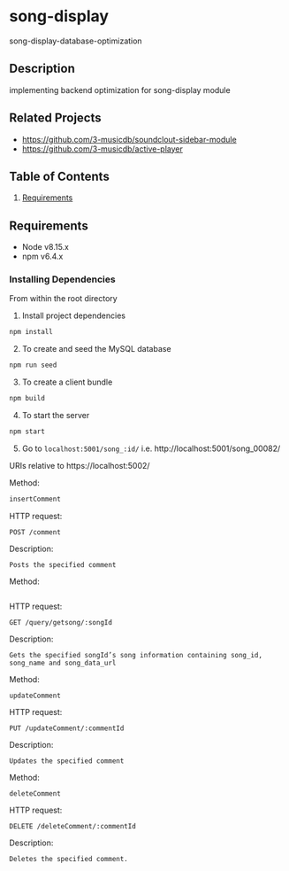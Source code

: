 # song-display
song-display-database-optimization

## Description
implementing backend optimization for song-display module

## Related Projects
  - https://github.com/3-musicdb/soundclout-sidebar-module
  - https://github.com/3-musicdb/active-player

## Table of Contents
1. [Requirements](#requirements)

## Requirements
- Node v8.15.x
- npm v6.4.x

### Installing Dependencies
From within the root directory


1. Install project dependencies
```javascript
npm install
```

2. To create and seed the MySQL database
```javascript
npm run seed
```

3. To create a client bundle
```javascript
npm build
```

4. To start the server
```javascript
npm start
```

5. Go to `localhost:5001/song_:id/` i.e. http://localhost:5001/song_00082/


URIs relative to https://localhost:5002/

Method: 
```javascript
insertComment
```
HTTP request: 
```
POST /comment
```
Description: 
```
Posts the specified comment
```

Method: 
```getSong
```
HTTP request: 
```
GET /query/getsong/:songId
```
Description: 
```
Gets the specified songId’s song information containing song_id, song_name and song_data_url
```

Method: 
```
updateComment
```

HTTP request: 
```
PUT /updateComment/:commentId
```
Description: 
```
Updates the specified comment
```

Method: 
```
deleteComment
```
HTTP request: 
```
DELETE /deleteComment/:commentId
```
Description: 
```
Deletes the specified comment.
```
















